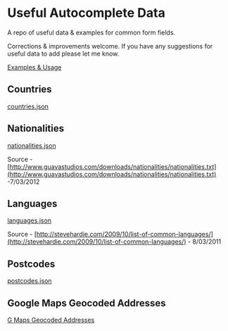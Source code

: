 # Useful Autocomplete Data #
A repo of useful data & examples for common form fields. 

Corrections & improvements welcome. If you have any suggestions for useful data to add please let me know. 

[Examples & Usage](http://samsargent.github.com/Useful-Autocomplete-Data)

## Countries ##

[countries.json](https://github.com/samsargent/Useful-Autocomplete-Data/blob/master/data/countries.json) 



## Nationalities ##

[nationalities.json](https://github.com/samsargent/Useful-Autocomplete-Data/blob/master/data/nationalities.json)

Source - [http://www.guavastudios.com/downloads/nationalities/nationalities.txt](http://www.guavastudios.com/downloads/nationalities/nationalities.txt) -7/03/2012

## Languages ##

[languages.json](https://github.com/samsargent/Useful-Autocomplete-Data/blob/master/data/languages.json)

Source - [http://stevehardie.com/2009/10/list-of-common-languages/](http://stevehardie.com/2009/10/list-of-common-languages/) - 8/03/2011 


## Postcodes ##

[postcodes.json](https://github.com/samsargent/Useful-Autocomplete-Data/blob/master/data/postcodes.json)

## Google Maps Geocoded Addresses ##

[G Maps Geocoded Addresses](http://code.google.com/apis/maps/documentation/geocoding/index.html)

